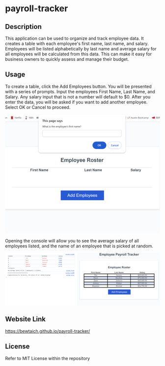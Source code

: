 # payroll-tracker

## Description
This application can be used to organize and track employee data. 
It creates a table with each employee's first name, last name, and salary.
Employees will be listed alphabetically by last name and average salary for 
all employees will be calculated from this data. This can make it easy for 
business owners to quickly assess and manage their budget.

## Usage

To create a table, click the Add Employees button. You will be presented with a
series of prompts. Input the employees First Name, Last Name, and Salary. Any salary
input that is not a number will default to $0. After you enter the data, you will be
asked if you want to add another employee. Select OK or Cancel to proceed. 

![Example Prompt](promptyapp.png)

Opening the console will allow you to see the average salary of all employees listed, and
the name of an employee that is picked at random.

![Final Product Example](employeeapp.png)

## Website Link

https://bewtaich.github.io/payroll-tracker/

## License
Refer to MIT License within the repository

